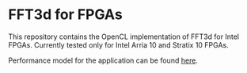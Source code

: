 # FFT3d for FPGAs

This repository contains the OpenCL implementation of FFT3d for Intel FPGAs. Currently tested only for Intel Arria 10 and Stratix 10 FPGAs.

Performance model for the application can be found [here](docs/3dfft_model.md).